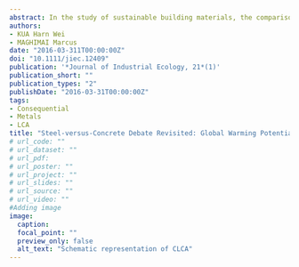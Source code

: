 ```yaml
---
abstract: In the study of sustainable building materials, the comparison of the life cycle environmental performance of steel and reinforced concrete has been a popular and important topic. Based in Singapore, this is one of the first studies in the literature that applies both attributional and consequential life cycle approaches to compare the global warming potential and embodied energies of these two materials, which are widely used for the structural parts of buildings. It was found that 1 kilogram (kg) of steel can be replaced by 1 or 4.25 kg of reinforced concrete. Two consequential scenarios for each of three combinations of primary and secondary steel were assessed. It was found that reinforced concrete produces less carbon dioxide emissions and incurs less embodied energy in most of these cases, but when different sustainable primary steel‐making technologies were incorporated, these results may be reversed. We applied consequential life cycle assessment and scenario analysis to describe how changes in the demand for structural steel and reinforced concrete in Singapore's building industry give rise to different environmental impacts. Specifically, the consequential life cycle approach revealed that, over the short term, the impact of substituting steel with reinforced concrete depends on the difference in impacts resulting from the transportation of these two materials within Singapore. Based on these lessons, integrated technology policies to improve the overall sustainability of using steel for construction were proposed.
authors:
- KUA Harn Wei
- MAGHIMAI Marcus
date: "2016-03-311T00:00:00Z"
doi: "10.1111/jiec.12409"
publication: '*Journal of Industrial Ecology, 21*(1)'
publication_short: ""
publication_types: "2"
publishDate: "2016-03-31T00:00:00Z"
tags:
- Consequential
- Metals
- LCA
title: "Steel-versus-Concrete Debate Revisited: Global Warming Potential and Embodied Energy Analyses based on Attributional and Consequential Life Cycle Perspectives"
# url_code: ""
# url_dataset: ""
# url_pdf: 
# url_poster: ""
# url_project: ""
# url_slides: ""
# url_source: ""
# url_video: ""
#Adding image
image:
  caption: 
  focal_point: ""
  preview_only: false
  alt_text: "Schematic representation of CLCA"
---
```


